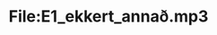 ---
title: File:E1_ekkert_annað.mp3
recording of: ekkert annað
reading speed: slow
speaker: E
license: CC0
---